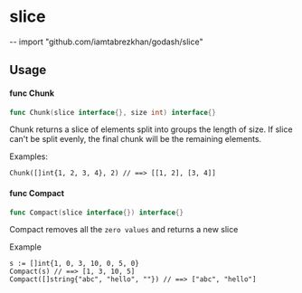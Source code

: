 # slice
--
    import "github.com/iamtabrezkhan/godash/slice"


## Usage

#### func  Chunk

```go
func Chunk(slice interface{}, size int) interface{}
```
Chunk returns a slice of elements split into groups the length of size. If slice
can't be split evenly, the final chunk will be the remaining elements.

Examples:

    Chunk([]int{1, 2, 3, 4}, 2) // ==> [[1, 2], [3, 4]]

#### func  Compact

```go
func Compact(slice interface{}) interface{}
```
Compact removes all the `zero values` and returns a new slice

Example

    s := []int{1, 0, 3, 10, 0, 5, 0}
    Compact(s) // ==> [1, 3, 10, 5]
    Compact([]string{"abc", "hello", ""}) // ==> ["abc", "hello"]
